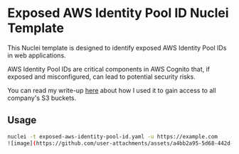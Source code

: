 # Exposed AWS Identity Pool ID Nuclei Template

This Nuclei template is designed to identify exposed AWS Identity Pool IDs in web applications. 

AWS Identity Pool IDs are critical components in AWS Cognito that, if exposed and misconfigured, can lead to potential security risks.

You can read my write-up [here](https://medium.com/@abdelrahmanyousef33/full-control-over-companys-s3-buckets-access-to-all-files-serving-main-domains-6081e49794ad) about how I used it to gain access to all company's S3 buckets.

## Usage

```sh
nuclei -t exposed-aws-identity-pool-id.yaml -u https://example.com
![image](https://github.com/user-attachments/assets/a4bb2a95-5d68-442d-9a60-e0e25164ed74)

